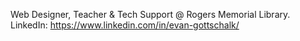 Web Designer, Teacher & Tech Support @ Rogers Memorial Library.
LinkedIn: https://www.linkedin.com/in/evan-gottschalk/
